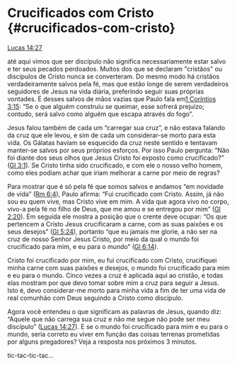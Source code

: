 # **Crucificados com Cristo** {#crucificados-com-cristo}

[Lucas 14:27](http://bibliaonline.com.br/acf/lc/14/27)

até aqui vimos que ser discípulo não significa necessariamente estar salvo e ter seus pecados perdoados. Muitos dos que se declaram &quot;cristãos&quot; ou discípulos de Cristo nunca se converteram. Do mesmo modo há cristãos verdadeiramente salvos pela fé, mas que estão longe de serem verdadeiros seguidores de Jesus na vida diária, preferindo seguir suas próprias vontades. É desses salvos de mãos vazias que Paulo fala em[1 Coríntios 3:15](http://bibliaonline.com.br/acf/1co/3/15): “Se o que alguém construiu se queimar, esse sofrerá prejuízo; contudo, será salvo como alguém que escapa através do fogo”.

Jesus falou também de cada um “carregar sua cruz”, e não estava falando da cruz que ele levou, e sim de cada um considerar-se morto para esta vida. Os Gálatas haviam se esquecido da cruz neste sentido e tentavam manter-se salvos por seus próprios esforços. Por isso Paulo pergunta: “Não foi diante dos seus olhos que Jesus Cristo foi exposto como crucificado?” ([Gl 3:1](http://bibliaonline.com.br/acf/gl/3/1)). Se Cristo tinha sido crucificado, e com ele o nosso velho homem, como eles podiam achar que iriam melhorar a carne por meio de regras?

Para mostrar que é só pela fé que somos salvos e andamos “em novidade de vida” ([Rm 6:4](http://bibliaonline.com.br/acf/rm/6/4)), Paulo afirma: “Fui crucificado com Cristo. Assim, já não sou eu quem vive, mas Cristo vive em mim. A vida que agora vivo no corpo, vivo-a pela fé no filho de Deus, que me amou e se entregou por mim” ([Gl 2:20](http://bibliaonline.com.br/acf/gl/2/20)). Em seguida ele mostra a posição que o crente deve ocupar: “Os que pertencem a Cristo Jesus crucificaram a carne, com as suas paixões e os seus desejos” ([Gl 5:24](http://bibliaonline.com.br/acf/gl/5/24)), portanto “que eu jamais me glorie, a não ser na cruz de nosso Senhor Jesus Cristo, por meio da qual o mundo foi crucificado para mim, e eu para o mundo” ([Gl 6:14](http://bibliaonline.com.br/acf/gl/6/14)).

Cristo foi crucificado por mim, eu fui crucificado com Cristo, crucifiquei minha carne com suas paixões e desejos, o mundo foi crucificado para mim e eu para o mundo. Cinco vezes a cruz é aplicada aqui ao cristão, e todas elas mostram por que devo tomar sobre mim a cruz para seguir a Jesus. Isto é, devo considerar-me morto para minha vida a fim de ter uma vida de real comunhão com Deus seguindo a Cristo como discípulo.

Agora você entendeu o que significam as palavras de Jesus, quando diz: “Aquele que não carrega sua cruz e não me segue não pode ser meu discípulo” ([Lucas 14:27](http://bibliaonline.com.br/acf/lc/14/27)). E se o mundo foi crucificado para mim e eu para o mundo, seria correto eu viver em função das coisas terrenas prometidas por alguns pregadores? Veja a resposta nos próximos 3 minutos.

tic-tac-tic-tac...